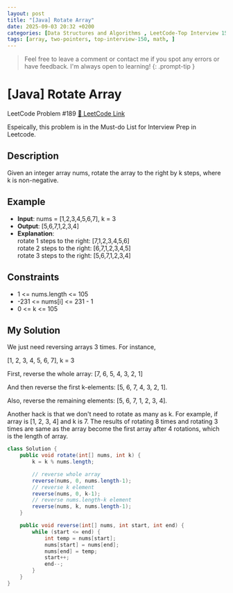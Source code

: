 ```yaml
---
layout: post
title: "[Java] Rotate Array"
date: 2025-09-03 20:32 +0200
categories: [Data Structures and Algorithms , LeetCode-Top Interview 150]
tags: [array, two-pointers, top-interview-150, math, ]
---
```



> Feel free to leave a comment or contact me if you spot any errors or have feedback. I'm always open to learning!
{: .prompt-tip }
 

# [Java] Rotate Array

LeetCode Problem #189 [🔗 LeetCode Link](https://leetcode.com/problems/rotate-array/description/?envType=study-plan-v2&envId=top-interview-150)


Espeically, this problem is in the Must-do List for Interview Prep in Leetcode. 


## Description

Given an integer array nums, rotate the array to the right by k steps, where k is non-negative.


## Example


* **Input**: nums = [1,2,3,4,5,6,7], k = 3
* **Output**: [5,6,7,1,2,3,4]
* **Explanation**:\
rotate 1 steps to the right: [7,1,2,3,4,5,6]\
rotate 2 steps to the right: [6,7,1,2,3,4,5]\
rotate 3 steps to the right: [5,6,7,1,2,3,4]


## Constraints

- 1 <= nums.length <= 105
- -231 <= nums[i] <= 231 - 1
- 0 <= k <= 105



## My Solution

We just need reversing arrays 3 times. For instance,

[1, 2, 3, 4, 5, 6, 7], k = 3 

First, reverse the whole array: [7, 6, 5, 4, 3, 2, 1]

And then reverse the first k-elements: [5, 6, 7, 4, 3, 2, 1].

Also, reverse the remaining elements: [5, 6, 7, 1, 2, 3, 4].


Another hack is that we don't need to rotate as many as k. For example, if array is [1, 2, 3, 4] and k is 7. The results of rotating 8 times and rotating 3 times are same as the array become the first array after 4 rotations, which is the length of array.



```java
class Solution {
    public void rotate(int[] nums, int k) {
        k = k % nums.length;

        // reverse whole array
        reverse(nums, 0, nums.length-1);
        // reverse k element
        reverse(nums, 0, k-1);
        // reverse nums.length-k element
        reverse(nums, k, nums.length-1);
    }

    public void reverse(int[] nums, int start, int end) {
        while (start <= end) {
            int temp = nums[start];
            nums[start] = nums[end];
            nums[end] = temp;
            start++;
            end--;
        }
    }
}
```
